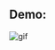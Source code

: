 ## Demo:

![gif](http://image.baidu.com/search/detail?ct=503316480&z=undefined&tn=baiduimagedetail&ipn=d&word=gif&step_word=&ie=utf-8&in=&cl=2&lm=-1&st=undefined&cs=4245198817,693717552&os=2707831024,1440044516&pn=0&rn=1&di=4915768990&ln=872&fr=ala&fmq=1446109104186_R&ic=undefined&s=undefined&se=&sme=&tab=0&width=&height=&face=undefined&is=&istype=0&ist=&jit=&bdtype=0&gsm=0&objurl=http%3A%2F%2Fimg.newyx.net%2Fnews_img%2F201306%2F20%2F1371714170_1812223777.gif)
